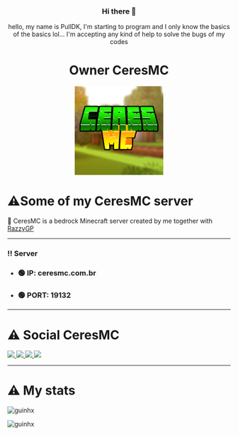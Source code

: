 <div align="center">
  
### Hi there 👋
hello, my name is PullDK, I'm starting to program and I only know the basics of the basics lol... I'm accepting any kind of help to solve the bugs of my codes
<h1> Owner CeresMC</h1>  
  
<img src="CeresMC.png" width="200px">
 
 </div>
 <h1>⚠️Some of my CeresMC server</h1> 

 📌  CeresMC is a bedrock Minecraft server created by me together with [RazzyGP](https://github.com/RazzyGP)
 
 ----------------------------------------- 
 ###    ‼️ Server
- ### 🟢 IP: ceresmc.com.br
- ### 🟢 PORT: 19132
 -----------------------------------------
# ⚠️ Social CeresMC
 <a href="https://discord.com/invite/V7XRaFCREB"> <img src="https://img.shields.io/badge/Discord-7289DA?style=for-the-badge&logo=discord&logoColor=white"/> </a>
 <a href="https://www.instagram.com/ceresmc/"> <img src="https://img.shields.io/badge/Instagram-E4405F?style=for-the-badge&logo=instagram&logoColor=white"/> </a>
 <a href="https://twitter.com/CeresMC_"> <img src="https://img.shields.io/badge/Twitter-1DA1F2?style=for-the-badge&logo=twitter&logoColor=white"/> </a>
 <a href="https://www.youtube.com/channel/UC1_kBwej7Mpv-lsD6rX7Odw"> <img src="https://img.shields.io/badge/  YouTube -FF0000?style=for-the-badge&logo=youtube&logoColor=white"/> </a>

 ***
 
 <h1>⚠️ My stats</h1> 
 
<p align="left"><img src="https://github-readme-stats.vercel.app/api/top-langs/?username=PullDK&layout=compact=true&theme=dracula&title_color=fff" alt="guinhx" /></p> 

<p align="left"><img src="https://github-readme-stats.vercel.app/api?username=PullDK&show_icons=true&theme=dracula&title_color=fff" alt="guinhx" /></p> 


